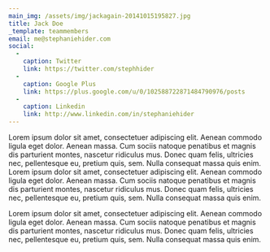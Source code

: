 ```yaml
---
main_img: /assets/img/jackagain-20141015195827.jpg
title: Jack Doe
_template: teammembers
email: me@stephaniehider.com
social:
  -
    caption: Twitter
    link: https://twitter.com/stephhider
  -
    caption: Google Plus
    link: https://plus.google.com/u/0/102588722871484790976/posts
  -
    caption: Linkedin
    link: http://www.linkedin.com/in/stephaniehider
---
```

Lorem ipsum dolor sit amet, consectetuer adipiscing elit. Aenean commodo ligula eget dolor. Aenean massa. Cum sociis natoque penatibus et magnis dis parturient montes, nascetur ridiculus mus. Donec quam felis, ultricies nec, pellentesque eu, pretium quis, sem. Nulla consequat massa quis enim. Lorem ipsum dolor sit amet, consectetuer adipiscing elit. Aenean commodo ligula eget dolor. Aenean massa. Cum sociis natoque penatibus et magnis dis parturient montes, nascetur ridiculus mus. Donec quam felis, ultricies nec, pellentesque eu, pretium quis, sem. Nulla consequat massa quis enim.

Lorem ipsum dolor sit amet, consectetuer adipiscing elit. Aenean commodo ligula eget dolor. Aenean massa. Cum sociis natoque penatibus et magnis dis parturient montes, nascetur ridiculus mus. Donec quam felis, ultricies nec, pellentesque eu, pretium quis, sem. Nulla consequat massa quis enim.

